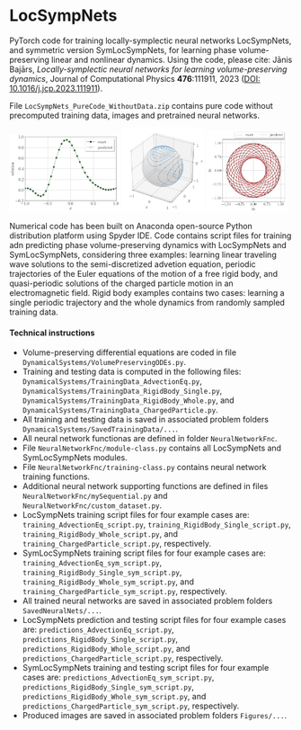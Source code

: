 # LocSympNets
PyTorch code for training locally-symplectic neural networks LocSympNets, and symmetric version SymLocSympNets, for learning phase volume-preserving linear and nonlinear dynamics. Using the code, please cite: Jānis Bajārs, *Locally-symplectic neural networks for learning volume-preserving dynamics*, Journal of Computational Physics **476**:111911, 2023 ([DOI: 10.1016/j.jcp.2023.111911](https://www.sciencedirect.com/science/article/pii/S0021999123000062?via%3Dihub)).

File `LocSympNets_PureCode_WithoutData.zip` contains pure code without precomputed training data, images and pretrained neural networks.

<p float="left">
  <img src="Figures/Fig1.png" width="39%" />
  <img src="Figures/Fig2.png" width="29%" /> 
  <img src="Figures/Fig3.png" width="28%" /> 
</p>

Numerical code has been built on Anaconda open-source Python distribution platform using Spyder IDE. Code contains script files for training adn predicting phase volume-preserving dynamics with LocSympNets and SymLocSympNets, considering three examples: learning linear traveling wave solutions to the semi-discretized advetion equation, periodic trajectories of the Euler equations of the motion of a free rigid body, and quasi-periodic solutions of the charged particle motion in an electromagnetic field. Rigid body examples contains two cases: learning a single periodic trajectory and the whole dynamics from randomly sampled training data.

#### Technical instructions
- Volume-preserving differential equations are coded in file `DynamicalSystems/VolumePreservingODEs.py`.
- Training and testing data is computed in the following files: `DynamicalSystems/TrainingData_AdvectionEq.py`, `DynamicalSystems/TrainingData_RigidBody_Single.py`, `DynamicalSystems/TrainingData_RigidBody_Whole.py`, and `DynamicalSystems/TrainingData_ChargedParticle.py`.
- All training and testing data is saved in associated problem folders `DynamicalSystems/SavedTrainingData/...`.
- All neural network functionas are defined in folder `NeuralNetworkFnc`.
- File `NeuralNetworkFnc/module-class.py` contains all LocSympNets and SymLocSympNets modules.
- File `NeuralNetworkFnc/training-class.py` contains neural network training functions.
- Additional neural network supporting functions are defined in files `NeuralNetworkFnc/mySequential.py` and `NeuralNetworkFnc/custom_dataset.py`.
- LocSympNets training script files for four example cases are: `training_AdvectionEq_script.py`, `training_RigidBody_Single_script.py`, `training_RigidBody_Whole_script.py`, and `training_ChargedParticle_script.py`, respectively. 
- SymLocSympNets training script files for four example cases are: `training_AdvectionEq_sym_script.py`, `training_RigidBody_Single_sym_script.py`, `training_RigidBody_Whole_sym_script.py`, and `training_ChargedParticle_sym_script.py`, respectively. 
- All trained neural networks are saved in associated problem folders `SavedNeuralNets/...`.
- LocSympNets prediction and testing script files for four example cases are: `predictions_AdvectionEq_script.py`, `predictions_RigidBody_Single_script.py`, `predictions_RigidBody_Whole_script.py`, and `predictions_ChargedParticle_script.py`, respectively. 
- SymLocSympNets training and testing script files for four example cases are: `predictions_AdvectionEq_sym_script.py`, `predictions_RigidBody_Single_sym_script.py`, `predictions_RigidBody_Whole_sym_script.py`, and `predictions_ChargedParticle_sym_script.py`, respectively. 
- Produced images are saved in associated problem folders `Figures/...`.
